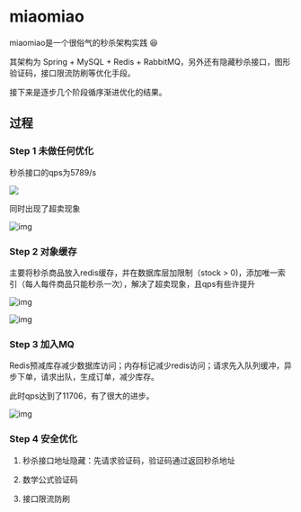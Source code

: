 # miaomiao

miaomiao是一个很俗气的秒杀架构实践 :laughing: 

其架构为 Spring + MySQL + Redis + RabbitMQ，另外还有隐藏秒杀接口，图形验证码，接口限流防刷等优化手段。

接下来是逐步几个阶段循序渐进优化的结果。



## 过程

### Step 1 未做任何优化

秒杀接口的qps为5789/s

![](https://cdn.nlark.com/yuque/0/2018/png/135791/1543939304567-f3760160-8821-4af5-b7ce-3c2d3aac3866.png)

同时出现了超卖现象

![img](https://cdn.nlark.com/yuque/0/2018/png/135791/1543939083420-62ffc9bd-d987-4135-afc3-fbc52820b2aa.png)

### Step 2 对象缓存

主要将秒杀商品放入redis缓存，并在数据库层加限制（stock > 0)，添加唯一索引（每人每件商品只能秒杀一次），解决了超卖现象，且qps有些许提升

![img](https://cdn.nlark.com/yuque/0/2018/png/135791/1544012854535-6848584b-b915-4133-83d8-f294f07d4894.png)

![img](https://cdn.nlark.com/yuque/0/2018/png/135791/1544149110480-1d28c239-93e4-4e42-9d33-37888090852a.png)

### Step 3 加入MQ

Redis预减库存减少数据库访问；内存标记减少redis访问；请求先入队列缓冲，异步下单，请求出队，生成订单，减少库存。

此时qps达到了11706，有了很大的进步。

![img](https://cdn.nlark.com/yuque/0/2018/png/135791/1544013240537-b5a670fe-7fd0-48ff-96ce-0c984bbe76ad.png)

### Step 4 安全优化

1. 秒杀接口地址隐藏：先请求验证码，验证码通过返回秒杀地址

2. 数学公式验证码

3. 接口限流防刷